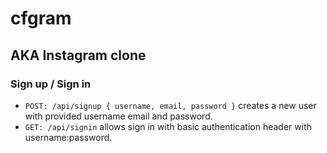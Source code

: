 # cfgram

## AKA Instagram clone

### Sign up / Sign in

- `POST: /api/signup { username, email, password }` creates a new user with provided username email and password.
- `GET: /api/signin` allows sign in with basic authentication header with username:password. 